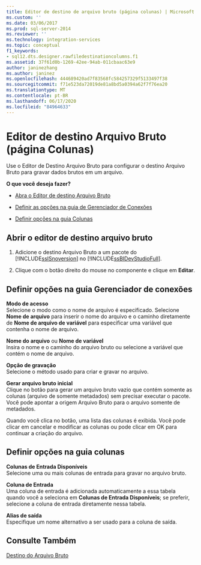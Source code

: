 ```yaml
---
title: Editor de destino de arquivo bruto (página colunas) | Microsoft Docs
ms.custom: ''
ms.date: 03/06/2017
ms.prod: sql-server-2014
ms.reviewer: ''
ms.technology: integration-services
ms.topic: conceptual
f1_keywords:
- sql12.dts.designer.rawfiledestinationcolumns.f1
ms.assetid: 37f61d0b-1269-42ee-94ab-011cbaac63e9
author: janinezhang
ms.author: janinez
ms.openlocfilehash: 444689420ad7f83568fc584257329f5133497f38
ms.sourcegitcommit: f71e523da72019de81a8bd5a0394a62f7f76ea20
ms.translationtype: MT
ms.contentlocale: pt-BR
ms.lasthandoff: 06/17/2020
ms.locfileid: "84964633"
---
```

# <a name="raw-file-destination-editor-columns-page"></a>Editor de destino Arquivo Bruto (página Colunas)
  Use o Editor de Destino Arquivo Bruto para configurar o destino Arquivo Bruto para gravar dados brutos em um arquivo.  
  
 **O que você deseja fazer?**  
  
-   [Abra o Editor de destino Arquivo Bruto](#open)  
  
-   [Definir as opções na guia de Gerenciador de Conexões](#connection)  
  
-   [Definir opções na guia Colunas](#mapping)  
  
##  <a name="open-the-raw-file-destination-editor"></a><a name="open"></a>Abrir o editor de destino arquivo bruto  
  
1.  Adicione o destino Arquivo Bruto a um pacote do [!INCLUDE[ssISnoversion](../includes/ssisnoversion-md.md)] no [!INCLUDE[ssBIDevStudioFull](../includes/ssbidevstudiofull-md.md)].  
  
2.  Clique com o botão direito do mouse no componente e clique em **Editar**.  
  
##  <a name="set-options-on-the-connection-manager-tab"></a><a name="connection"></a>Definir opções na guia Gerenciador de conexões  
 **Modo de acesso**  
 Selecione o modo como o nome de arquivo é especificado. Selecione **Nome de arquivo** para inserir o nome do arquivo e o caminho diretamente de **Nome de arquivo de variável** para especificar uma variável que contenha o nome de arquivo.  
  
 **Nome do arquivo** ou **Nome de variável**  
 Insira o nome e o caminho do arquivo bruto ou selecione a variável que contém o nome de arquivo.  
  
 **Opção de gravação**  
 Selecione o método usado para criar e gravar no arquivo.  
  
 **Gerar arquivo bruto inicial**  
 Clique no botão para gerar um arquivo bruto vazio que contém somente as colunas (arquivo de somente metadados) sem precisar executar o pacote. Você pode apontar a origem Arquivo Bruto para o arquivo somente de metadados.  
  
 Quando você clica no botão, uma lista das colunas é exibida. Você pode clicar em cancelar e modificar as colunas ou pode clicar em OK para continuar a criação do arquivo.  
  
##  <a name="set-options-on-the-columns-tab"></a><a name="mapping"></a>Definir opções na guia colunas  
 **Colunas de Entrada Disponíveis**  
 Selecione uma ou mais colunas de entrada para gravar no arquivo bruto.  
  
 **Coluna de Entrada**  
 Uma coluna de entrada é adicionada automaticamente a essa tabela quando você a seleciona em **Colunas de Entrada Disponíveis**; se preferir, selecione a coluna de entrada diretamente nessa tabela.  
  
 **Alias de saída**  
 Especifique um nome alternativo a ser usado para a coluna de saída.  
  
## <a name="see-also"></a>Consulte Também  
 [Destino do Arquivo Bruto](data-flow/raw-file-destination.md)  
  
  

